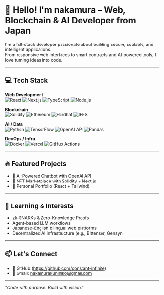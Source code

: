 # 👋 Hello! I'm nakamura – Web, Blockchain & AI Developer from Japan

I'm a full-stack developer passionate about building secure, scalable, and intelligent applications.  
From responsive web interfaces to smart contracts and AI-powered tools, I love turning ideas into code.

---

## 💻 Tech Stack

**Web Development**  
![React](https://img.shields.io/badge/-React-61DAFB?logo=react&logoColor=white&style=flat)  ![Next.js](https://img.shields.io/badge/-Next.js-000000?logo=next.js&logoColor=white&style=flat)  ![TypeScript](https://img.shields.io/badge/-TypeScript-3178C6?logo=typescript&logoColor=white&style=flat)  ![Node.js](https://img.shields.io/badge/-Node.js-339933?logo=node.js&logoColor=white&style=flat)  

**Blockchain**  
![Solidity](https://img.shields.io/badge/-Solidity-363636?logo=solidity&logoColor=white&style=flat)  ![Ethereum](https://img.shields.io/badge/-Ethereum-3C3C3D?logo=ethereum&logoColor=white&style=flat)  ![Hardhat](https://img.shields.io/badge/-Hardhat-F1C40F?style=flat&logo=ethereum&logoColor=black)  ![IPFS](https://img.shields.io/badge/-IPFS-65C2CB?logo=ipfs&logoColor=white&style=flat)

**AI / Data**  
![Python](https://img.shields.io/badge/-Python-3776AB?logo=python&logoColor=white&style=flat)  ![TensorFlow](https://img.shields.io/badge/-TensorFlow-FF6F00?logo=tensorflow&logoColor=white&style=flat)  ![OpenAI API](https://img.shields.io/badge/-OpenAI-412991?logo=openai&logoColor=white&style=flat)  ![Pandas](https://img.shields.io/badge/-Pandas-150458?logo=pandas&logoColor=white&style=flat)

**DevOps / Infra**  
![Docker](https://img.shields.io/badge/-Docker-2496ED?logo=docker&logoColor=white&style=flat)  ![Vercel](https://img.shields.io/badge/-Vercel-000000?logo=vercel&logoColor=white&style=flat)  ![GitHub Actions](https://img.shields.io/badge/-GitHub%20Actions-2088FF?logo=githubactions&logoColor=white&style=flat)

---

## 🔥 Featured Projects

- 🎯 AI-Powered Chatbot with OpenAI API
- 💎 NFT Marketplace with Solidity + Next.js
- 🧠 Personal Portfolio (React + Tailwind)

---

## 🧠 Learning & Interests

- zk-SNARKs & Zero-Knowledge Proofs  
- Agent-based LLM workflows  
- Japanese-English bilingual web platforms  
- Decentralized AI infrastructure (e.g., Bittensor, Gensyn)

---

## 📫 Let's Connect

- 🐙 GitHub:(https://github.com/constant-infinite)
- 📨 Gmail: nakamurakuhiniko@gmail.com

---

_“Code with purpose. Build with vision.”_
